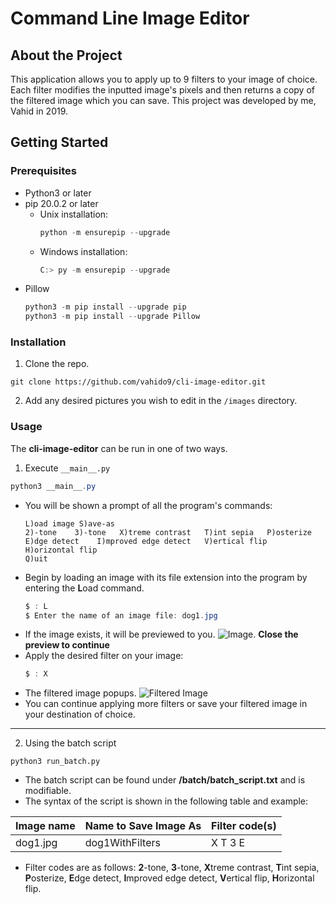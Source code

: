# Command Line Image Editor
## About the Project
This application allows you to apply up to 9 filters to your image of choice. Each filter modifies the inputted image's pixels and then returns a copy of the filtered image which you can save. This project was developed by me, Vahid in 2019.

## Getting Started
### Prerequisites 
- Python3 or later
- pip 20.0.2 or later
	- Unix installation:
		```powershell 
		python -m ensurepip --upgrade
		```	
	- Windows installation: 
		```powershell
		C:> py -m ensurepip --upgrade
		```
- Pillow 
	```powershell
	python3 -m pip install --upgrade pip
	python3 -m pip install --upgrade Pillow
	```
### Installation
1. Clone the repo.
```
git clone https://github.com/vahido9/cli-image-editor.git
```
2. Add any desired pictures you wish to edit in the `/images` directory. 
### Usage
The **cli-image-editor** can be run in one of two ways.
1. Execute `__main__.py`
```powershell
python3 __main__.py
```
- You will be shown a prompt of all the program's commands: 
	```
	L)oad image S)ave-as
	2)-tone    3)-tone   X)treme contrast   T)int sepia   P)osterize
	E)dge detect    I)mproved edge detect   V)ertical flip   H)orizontal flip
	Q)uit
	```
- Begin by loading an image with its file extension into the program by entering the **L**oad command.
	```powershell
	$ : L
	$ Enter the name of an image file: dog1.jpg
	```
- If the image exists, it will be previewed to you. ![Image](https://github.com/vahido9/cli-image-editor/blob/main/images/dog1.jpg "Loaded Image"). **Close the preview to continue**
- Apply the desired filter on your image: 
	```powershell
	$ : X
	```
- The filtered image popups. ![Filtered Image](https://github.com/vahido9/cli-image-editor/images/extremeContrastDog1.jpg "Filtered Image")
- You can continue applying more filters or save your filtered image in your destination of choice.
- - - - - 
2. Using the batch script
```
python3 run_batch.py
```
- The batch script can be found under **/batch/batch_script.txt** and is modifiable.
- The syntax of the script is shown in the following table and example: 

Image name | Name to Save Image As | Filter code(s)
-----------|-----------------------|--------------
dog1.jpg   | dog1WithFilters       | X T 3 E

- Filter codes are as follows: **2**-tone, **3**-tone, **X**treme contrast, **T**int sepia, **P**osterize, **E**dge detect, **I**mproved edge detect, **V**ertical flip, **H**orizontal flip.
